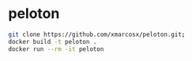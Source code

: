 # peloton


```bash
git clone https://github.com/xmarcosx/peloton.git;
docker build -t peloton .
docker run --rm -it peloton
```


